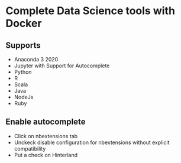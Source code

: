 # Complete Data Science tools with Docker

## Supports

* Anaconda 3 2020
* Jupyter with Support for Autocomplete
* Python
* R
* Scala
* Java
* NodeJs
* Ruby

## Enable autocomplete

 - Click on nbextensions tab
 - Unckeck disable configuration for nbextensions without explicit compatibility
 - Put a check on Hinterland